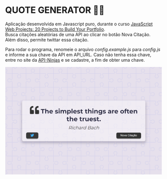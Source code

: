 # QUOTE GENERATOR 👳‍♀️

Aplicação desenvolvida em Javascript puro, durante o curso [JavaScript Web Projects: 20 Projects to Build Your Portfolio](https://www.udemy.com/course/javascript-web-projects-to-build-your-portfolio-resume).<br/>
Busca citações aleatórias de uma API ao clicar no botão Nova Citação. Além disso, permite twittar essa citação.<br/>

Para rodar o programa, renomeie o arquivo _config.example.js_ para _config.js_ e informe a sua chave da API em API_URL. Caso não tenha essa chave, entre no site da [API-Ninjas](https://api.api-ninjas.com) e se cadastre, a fim de obter uma chave.<br/>


![](https://github.com/luiizsilverio/js-quote-generator/blob/master/screenshot.png)

